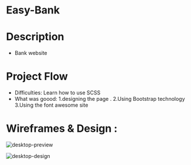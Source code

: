# Easy-Bank
# Description
* Bank website
# Project Flow
* Difficulties: Learn how to use SCSS
* What was goood:
1.designing the page .
2.Using Bootstrap technology
3.Using the font awesome site
# Wireframes & Design :
![desktop-preview](https://user-images.githubusercontent.com/105584546/185572104-74d241d8-5c1c-4aa3-a9c1-f2935562d5f0.jpg)

![desktop-design](https://user-images.githubusercontent.com/105584546/185572150-2dcc0b17-9343-4921-a837-9b7a0ae2f7e0.jpg)
